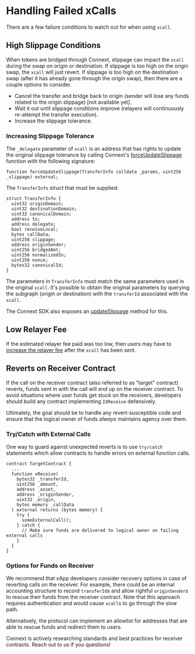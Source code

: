 # Handling Failed xCalls

There are a few failure conditions to watch out for when using `xcall`.

## High Slippage Conditions

When tokens are bridged through Connext, slippage can impact the `xcall` during the swap on origin or destination. If slippage is too high on the origin swap, the `xcall` will just revert. If slippage is too high on the destination swap (after it has already gone through the origin swap), then there are a couple options to consider.

* Cancel the transfer and bridge back to origin (sender will lose any funds related to the origin slippage) \[not available yet].
* Wait it out until slippage conditions improve (relayers will continuously re-attempt the transfer execution).
* Increase the slippage tolerance.

### Increasing Slippage Tolerance

The `_delegate` parameter of `xcall` is an address that has rights to update the original slippage tolerance by calling Connext's [forceUpdateSlippage](https://github.com/connext/monorepo/blob/27bbf7871a78b03d8613b06ece2675a57309d573/packages/deployments/contracts/contracts/core/connext/facets/BridgeFacet.sol#L395) function with the following signature:

```solidity
function forceUpdateSlippage(TransferInfo calldata _params, uint256 _slippage) external;
```

The `TransferInfo` struct that must be supplied:

```solidity
struct TransferInfo {
  uint32 originDomain;
  uint32 destinationDomain;
  uint32 canonicalDomain;
  address to;
  address delegate;
  bool receiveLocal;
  bytes callData;
  uint256 slippage;
  address originSender;
  uint256 bridgedAmt;
  uint256 normalizedIn;
  uint256 nonce;
  bytes32 canonicalId;
}
```

The parameters in `TransferInfo` must match the same parameters used in the original `xcall`. It's possible to obtain the original parameters by querying the subgraph (origin _or_ destination) with the `transferId` associated with the `xcall`.

The Connext SDK also exposes an [updateSlippage](../reference/sdk/sdkbase.md#updateslippage) method for this.

## Low Relayer Fee

If the estimated relayer fee paid was too low, then users may have to [increase the relayer fee](estimating-fees.md#bumping-relayer-fees) after the `xcall` has been sent.

## Reverts on Receiver Contract

If the call on the receiver contract (also referred to as "target" contract) reverts, funds sent in with the call will end up on the receiver contract. To avoid situations where user funds get stuck on the receivers, developers should build any contract implementing `IXReceive` defensively.

Ultimately, the goal should be to handle any revert-susceptible code and ensure that the logical owner of funds _always_ maintains agency over them.

### Try/Catch with External Calls

One way to guard against unexpected reverts is to use `try/catch` statements which allow contracts to handle errors on external function calls.

```solidity
contract TargetContract {
  ...
  function xReceive(
    bytes32 _transferId,
    uint256 _amount,
    address _asset,
    address _originSender,
    uint32 _origin,
    bytes memory _callData
  ) external returns (bytes memory) {
    try {
      someExternalCall();
    } catch { 
      // Make sure funds are delivered to logical owner on failing external calls
    }
  }
}
```

### Options for Funds on Receiver

We recommend that xApp developers consider recovery options in case of reverting calls on the receiver. For example, there could be an internal accounting structure to record `transferId`s and allow rightful `originSender`s to rescue their funds from the receiver contract. Note that this approach requires authentication and would cause `xcall`s to go through the slow path.

Alternatively, the protocol can implement an allowlist for addresses that are able to rescue funds and redirect them to users.

Connext is actively researching standards and best practices for receiver contracts. Reach out to us if you questions!
